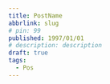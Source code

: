 ```yaml
---
title: PostName
abbrlink: slug
# pin: 99
published: 1997/01/01
# description: description
draft: true
tags:
  - Pos
---
```

